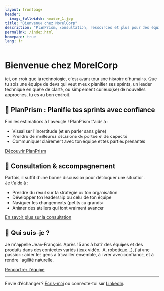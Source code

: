 ```yaml
---
layout: frontpage
header:
  image_fullwidth: header_1.jpg
title: "Bienvenue chez MorelCorp"
description: "PlanPrism, consultation, ressources et plus pour des équipes qui veulent avancer ensemble."
permalink: /index.html
homepage: true
lang: fr
---
```


# Bienvenue chez MorelCorp

Ici, on croit que la technologie, c'est avant tout une histoire d'humains. Que tu sois une équipe de devs qui veut mieux planifier ses sprints, un leader technique en quête de clarté, ou simplement curieux(se) de nouvelles approches, tu es au bon endroit.

## 🚀 PlanPrism : Planifie tes sprints avec confiance

Fini les estimations à l'aveugle ! PlanPrism t'aide à :

- Visualiser l'incertitude (et en parler sans gêne)
- Prendre de meilleures décisions de portée et de capacité
- Communiquer clairement avec ton équipe et tes parties prenantes

[Découvrir PlanPrism](/projects/planprism/)

## 🤝 Consultation & accompagnement

Parfois, il suffit d'une bonne discussion pour débloquer une situation.  
Je t'aide à :

- Prendre du recul sur ta stratégie ou ton organisation
- Développer ton leadership ou celui de ton équipe
- Naviguer les changements (petits ou grands)
- Animer des ateliers qui font vraiment avancer

[En savoir plus sur la consultation](/consultation/)

## 👋 Qui suis-je ?

Je m'appelle Jean-François. Après 15 ans à bâtir des équipes et des produits dans des contextes variés (jeux vidéo, IA, robotique…), j'ai une passion : aider les gens à travailler ensemble, à livrer avec confiance, et à rendre l'agilité naturelle.

[Rencontrer l'équipe](/team/)

---

Envie d'échanger ? [Écris-moi](mailto:jf@morelcorp.ca) ou connecte-toi sur [LinkedIn](https://www.linkedin.com/in/jfmorel/).
